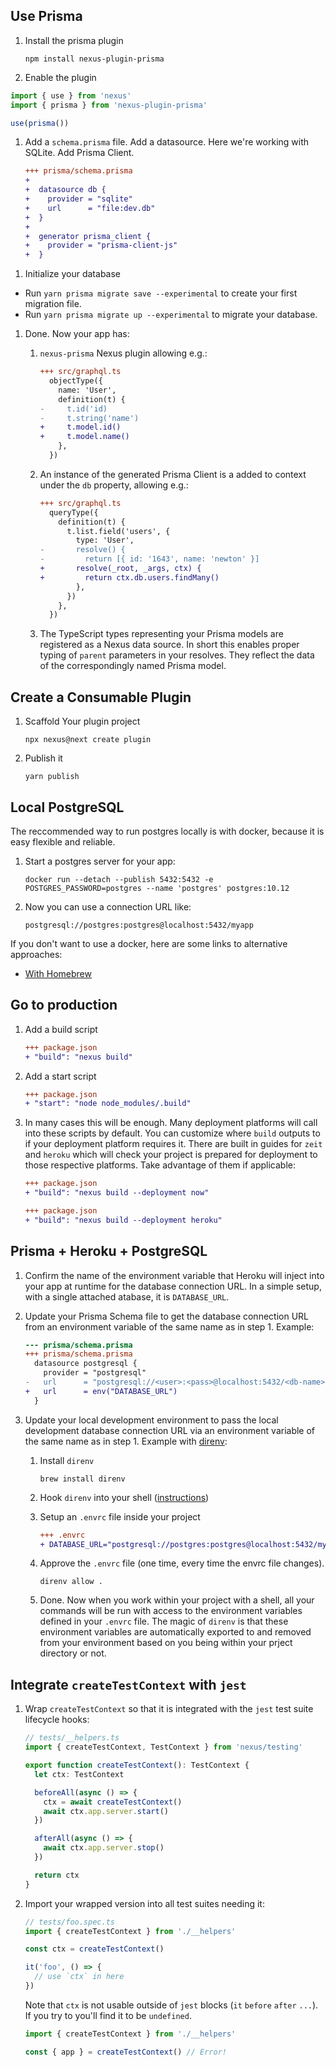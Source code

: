 ## Use Prisma

1. Install the prisma plugin

   ```cli
   npm install nexus-plugin-prisma
   ```
1. Enable the plugin

  ```ts
  import { use } from 'nexus'
  import { prisma } from 'nexus-plugin-prisma'

  use(prisma())
  ```

1. Add a `schema.prisma` file. Add a datasource. Here we're working with SQLite. Add Prisma Client.

   ```diff
   +++ prisma/schema.prisma
   +
   +  datasource db {
   +    provider = "sqlite"
   +    url      = "file:dev.db"
   +  }
   +
   +  generator prisma_client {
   +    provider = "prisma-client-js"
   +  }
   ```

1) Initialize your database

- Run `yarn prisma migrate save --experimental` to create your first migration file.
- Run `yarn prisma migrate up --experimental` to migrate your database.

1. Done. Now your app has:

   1. `nexus-prisma` Nexus plugin allowing e.g.:

      ```diff
      +++ src/graphql.ts
        objectType({
          name: 'User',
          definition(t) {
      -     t.id('id)
      -     t.string('name')
      +     t.model.id()
      +     t.model.name()
          },
        })
      ```

   2. An instance of the generated Prisma Client is a added to context under the `db` property, allowing e.g.:

      ```diff
      +++ src/graphql.ts
        queryType({
          definition(t) {
            t.list.field('users', {
              type: 'User',
      -       resolve() {
      -         return [{ id: '1643', name: 'newton' }]
      +       resolve(_root, _args, ctx) {
      +         return ctx.db.users.findMany()
              },
            })
          },
        })
      ```

   3. The TypeScript types representing your Prisma models are registered as a Nexus data source. In short this enables proper typing of `parent` parameters in your resolves. They reflect the data of the correspondingly named Prisma model.

## Create a Consumable Plugin

1. Scaffold Your plugin project

   ```cli
   npx nexus@next create plugin
   ```

2. Publish it

   ```cli
   yarn publish
   ```

## Local PostgreSQL

The reccommended way to run postgres locally is with docker, because it is easy flexible and reliable.

1. Start a postgres server for your app:

   ```cli
   docker run --detach --publish 5432:5432 -e POSTGRES_PASSWORD=postgres --name 'postgres' postgres:10.12
   ```

2. Now you can use a connection URL like:

   ```
   postgresql://postgres:postgres@localhost:5432/myapp
   ```

If you don't want to use a docker, here are some links to alternative approaches:

- [With Homebrew](https://wiki.postgresql.org/wiki/Homebrew)

## Go to production

1. Add a build script

   ```diff
   +++ package.json
   + "build": "nexus build"
   ```

2. Add a start script

   ```diff
   +++ package.json
   + "start": "node node_modules/.build"
   ```

3. In many cases this will be enough. Many deployment platforms will call into these scripts by default. You can customize where `build` outputs to if your deployment platform requires it. There are built in guides for `zeit` and `heroku` which will check your project is prepared for deployment to those respective platforms. Take advantage of them if applicable:

   ```diff
   +++ package.json
   + "build": "nexus build --deployment now"
   ```

   ```diff
   +++ package.json
   + "build": "nexus build --deployment heroku"
   ```

## Prisma + Heroku + PostgreSQL

1. Confirm the name of the environment variable that Heroku will inject into your app at runtime for the database connection URL. In a simple setup, with a single attached atabase, it is `DATABASE_URL`.
1. Update your Prisma Schema file to get the database connection URL from an environment variable of the same name as in step 1. Example:

   ```diff
   --- prisma/schema.prisma
   +++ prisma/schema.prisma
     datasource postgresql {
       provider = "postgresql"
   -   url      = "postgresql://<user>:<pass>@localhost:5432/<db-name>"
   +   url      = env("DATABASE_URL")
     }
   ```

1. Update your local development environment to pass the local development database connection URL via an environment variable of the same name as in step 1. Example with [direnv](https://direnv.net/):

   1. Install `direnv`

      ```cli
      brew install direnv
      ```

   1. Hook `direnv` into your shell ([instructions](https://direnv.net/docs/hook.html))
   1. Setup an `.envrc` file inside your project

      ```diff
      +++ .envrc
      + DATABASE_URL="postgresql://postgres:postgres@localhost:5432/myapp"
      ```

   1. Approve the `.envrc` file (one time, every time the envrc file changes).
      ```cli
      direnv allow .
      ```
   1. Done. Now when you work within your project with a shell, all your commands will be run with access to the environment variables defined in your `.envrc` file. The magic of `direnv` is that these environment variables are automatically exported to and removed from your environment based on you being within your prject directory or not.

## Integrate `createTestContext` with `jest`

1. Wrap `createTestContext` so that it is integrated with the `jest` test suite lifecycle hooks:

   ```ts
   // tests/__helpers.ts
   import { createTestContext, TestContext } from 'nexus/testing'

   export function createTestContext(): TestContext {
     let ctx: TestContext

     beforeAll(async () => {
       ctx = await createTestContext()
       await ctx.app.server.start()
     })

     afterAll(async () => {
       await ctx.app.server.stop()
     })

     return ctx
   }
   ```

1. Import your wrapped version into all test suites needing it:

   ```ts
   // tests/foo.spec.ts
   import { createTestContext } from './__helpers'

   const ctx = createTestContext()

   it('foo', () => {
     // use `ctx` in here
   })
   ```

   Note that `ctx` is not usable outside of `jest` blocks (`it` `before` `after` `...`). If you try to you'll find it to be `undefined`.

   ```ts
   import { createTestContext } from './__helpers'

   const { app } = createTestContext() // Error!
   ```
